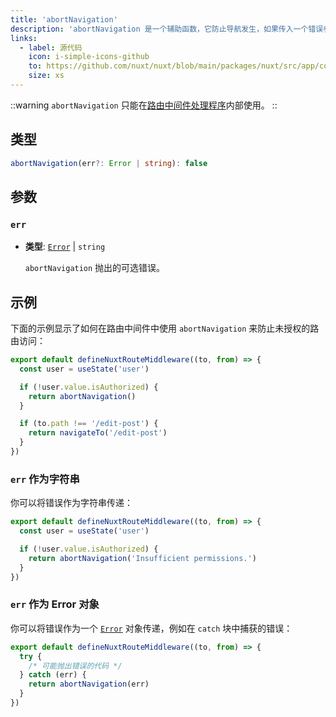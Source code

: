```yaml
---
title: 'abortNavigation'
description: 'abortNavigation 是一个辅助函数，它防止导航发生，如果传入一个错误参数，则抛出该错误。'
links:
  - label: 源代码
    icon: i-simple-icons-github
    to: https://github.com/nuxt/nuxt/blob/main/packages/nuxt/src/app/composables/router.ts
    size: xs
---
```


::warning
`abortNavigation` 只能在[路由中间件处理程序](/docs/guide/directory-structure/middleware)内部使用。
::

## 类型

```ts
abortNavigation(err?: Error | string): false
```

## 参数

### `err`

- **类型**: [`Error`](https://developer.mozilla.org/pl/docs/Web/JavaScript/Reference/Global_Objects/Error) | `string`

  `abortNavigation` 抛出的可选错误。

## 示例

下面的示例显示了如何在路由中间件中使用 `abortNavigation` 来防止未授权的路由访问：

```ts [middleware/auth.ts]
export default defineNuxtRouteMiddleware((to, from) => {
  const user = useState('user')

  if (!user.value.isAuthorized) {
    return abortNavigation()
  }

  if (to.path !== '/edit-post') {
    return navigateTo('/edit-post')
  }
})
```

### `err` 作为字符串

你可以将错误作为字符串传递：

```ts [middleware/auth.ts]
export default defineNuxtRouteMiddleware((to, from) => {
  const user = useState('user')

  if (!user.value.isAuthorized) {
    return abortNavigation('Insufficient permissions.')
  }
})
```

### `err` 作为 Error 对象

你可以将错误作为一个 [`Error`](https://developer.mozilla.org/pl/docs/Web/JavaScript/Reference/Global_Objects/Error) 对象传递，例如在 `catch` 块中捕获的错误：

```ts [middleware/auth.ts]
export default defineNuxtRouteMiddleware((to, from) => {
  try {
    /* 可能抛出错误的代码 */
  } catch (err) {
    return abortNavigation(err)
  }
})
```
